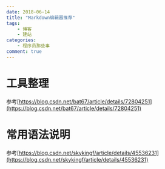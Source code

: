 ```yaml
---
date: 2018-06-14
title: "Markdown编辑器推荐"
tags:
    - 博客
    - 建站
categories:
    - 程序员那些事
comment: true
---
```


# 工具整理
参考[https://blog.csdn.net/bat67/article/details/72804251](https://blog.csdn.net/bat67/article/details/72804251)	

# 常用语法说明	
参考[https://blog.csdn.net/skykingf/article/details/45536231](https://blog.csdn.net/skykingf/article/details/45536231)
